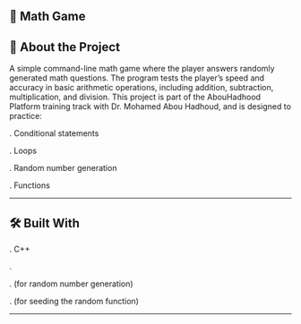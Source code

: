 🧮 Math Game
----------------------------------------------------------------------------------------------------------------

📖 About the Project
----------------------------------------------------------------------------------------------------------------

A simple command-line math game where the player answers randomly generated math questions.
The program tests the player’s speed and accuracy in basic arithmetic operations, including addition, subtraction, multiplication, and division.
This project is part of the AbouHadhood Platform training track with Dr. Mohamed Abou Hadhoud, and is designed to practice:

. Conditional statements

. Loops

. Random number generation

. Functions

----------------------------------------------------------------------------------------------------------------
🛠 Built With
----------------------------------------------------------------------------------------------------------------

. C++

. <iostream>
  
. <cstdlib> (for random number generation)

. <ctime> (for seeding the random function)

----------------------------------------------------------------------------------------------------------------

